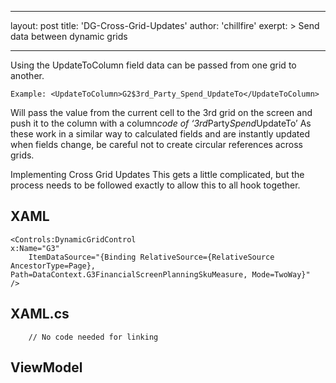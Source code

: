 
---
layout: post
title:  'DG-Cross-Grid-Updates'
author: 'chillfire'
exerpt: >
  Send data between dynamic grids 

---

  <div id="pagecontent">
<p>Using the UpdateToColumn field data can be passed from one grid to another.</p>
<pre><code>Example: &lt;UpdateToColumn&gt;G2$3rd_Party_Spend_UpdateTo&lt;/UpdateToColumn&gt;
</code></pre>
<p>Will pass the value from the current cell to the 3rd grid on the screen and push it to the column with a column<em>code of &lsquo;3rd</em>Party<em>Spend</em>UpdateTo&rsquo;
As these work in a similar way to calculated fields and are instantly
updated when fields change, be careful not to create circular references
across grids.</p>
<p>Implementing Cross Grid Updates
This gets a little complicated, but the process needs to be followed exactly to allow this to all hook together.</p>
<h2>XAML</h2>
<pre><code>&lt;Controls:DynamicGridControl 
x:Name="G3" 
    ItemDataSource="{Binding RelativeSource={RelativeSource AncestorType=Page}, 
Path=DataContext.G3FinancialScreenPlanningSkuMeasure, Mode=TwoWay}" 
/&gt;
</code></pre>
<h2>XAML.cs</h2>
<pre><code>    // No code needed for linking
</code></pre>
<h2>ViewModel</h2>
</div>